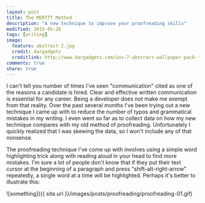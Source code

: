 ```yaml
---
layout: post
title: The MERTTT Method
description: "A new technique to improve your proofreading skills"
modified: 2015-05-26
tags: [writing]
image:
  feature: abstract-2.jpg
  credit: dargadgetz
  creditlink: http://www.dargadgetz.com/ios-7-abstract-wallpaper-pack-for-iphone-5-and-ipod-touch-retina/
comments: true
share: true
---
```


I can't tell you number of times I've seen "communication" cited as one of the
reasons a candidate is hired. Clear and effective written communication is
essential for any career. Being a developer does not make me exempt from that
reality. Over the past several months I've been trying out a new technique I
came up with to reduce the number of typos and grammatical mistakes in my
writing. I even went so far as to collect data on how my new technique compares
with my old method of proofreading. Unfortunately I quickly realized that I was
skewing the data, so I won't include any of that nonsense.

The proofreading technique I've come up with involves using a simple word
highlighting trick along with reading aloud in your head to find more mistakes.
I'm sure a lot of people don't know that if they put their text cursor at the
beginning of a paragraph and press "shift-alt-right-arrow" repeatedly, a single
word at a time will be highlighted. Perhaps it's better to illustrate this:

![something]({{ site.url }}/images/posts/proofreading/proofreading-01.gif)



